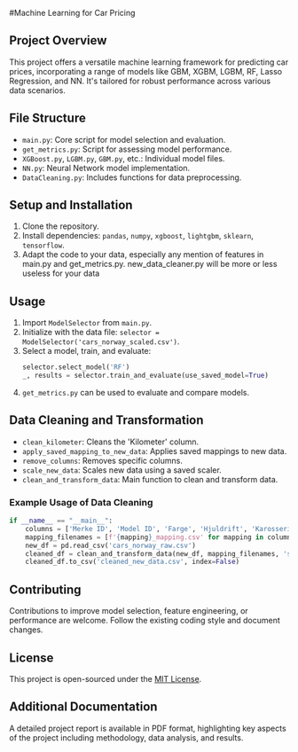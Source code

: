 #Machine Learning for Car Pricing

## Project Overview
This project offers a versatile machine learning framework for predicting car prices, incorporating a range of models like GBM, XGBM, LGBM, RF, Lasso Regression, and NN. It's tailored for robust performance across various data scenarios.

## File Structure
- `main.py`: Core script for model selection and evaluation.
- `get_metrics.py`: Script for assessing model performance.
- `XGBoost.py`, `LGBM.py`, `GBM.py`, etc.: Individual model files.
- `NN.py`: Neural Network model implementation.
- `DataCleaning.py`: Includes functions for data preprocessing.

## Setup and Installation
1. Clone the repository.
2. Install dependencies: `pandas`, `numpy`, `xgboost`, `lightgbm`, `sklearn`, `tensorflow`.
3. Adapt the code to your data, especially any mention of features in main.py and get_metrics.py. new_data_cleaner.py will be more or less useless for your data

## Usage
1. Import `ModelSelector` from `main.py`.
2. Initialize with the data file: `selector = ModelSelector('cars_norway_scaled.csv')`.
3. Select a model, train, and evaluate:
   ```python
   selector.select_model('RF')
   _, results = selector.train_and_evaluate(use_saved_model=True)
   ```
4. `get_metrics.py` can be used to evaluate and compare models.

## Data Cleaning and Transformation
- `clean_kilometer`: Cleans the 'Kilometer' column.
- `apply_saved_mapping_to_new_data`: Applies saved mappings to new data.
- `remove_columns`: Removes specific columns.
- `scale_new_data`: Scales new data using a saved scaler.
- `clean_and_transform_data`: Main function to clean and transform data.

### Example Usage of Data Cleaning
```python
if __name__ == "__main__":
    columns = ['Merke ID', 'Model ID', 'Farge', 'Hjuldrift', 'Karosseri', 'Salgsform', 'Avgiftsklasse', 'Girkasse', 'Drivstoff']
    mapping_filenames = [f'{mapping}_mapping.csv' for mapping in columns]
    new_df = pd.read_csv('cars_norway_raw.csv')
    cleaned_df = clean_and_transform_data(new_df, mapping_filenames, 'scaler.save')
    cleaned_df.to_csv('cleaned_new_data.csv', index=False)
```

## Contributing
Contributions to improve model selection, feature engineering, or performance are welcome. Follow the existing coding style and document changes.

## License
This project is open-sourced under the [MIT License](LICENSE.md).

## Additional Documentation
A detailed project report is available in PDF format, highlighting key aspects of the project including methodology, data analysis, and results.


